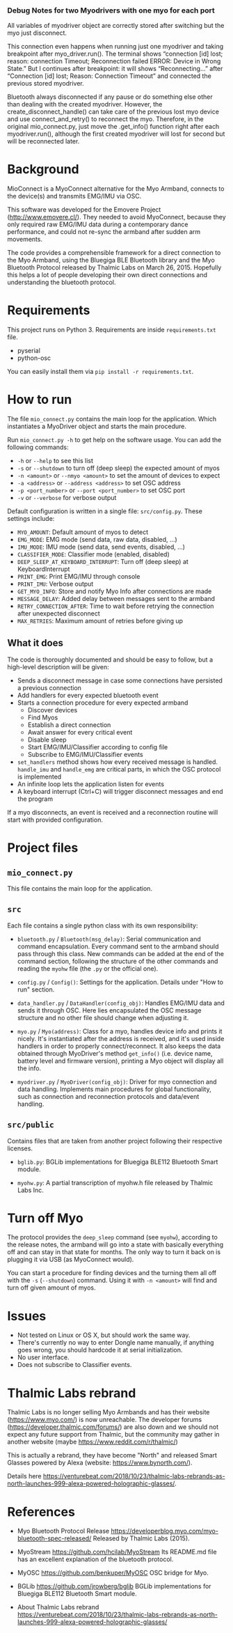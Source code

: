 ### Debug Notes for two Myodrivers with one myo for each port

All variables of myodriver object are correctly stored after switching but the myo just disconnect.

This connection even happens when running just one myodriver and taking breakpoint after myo_driver.run(). The terminal shows “connection [id] lost; reason: connection Timeout; Reconnection failed ERROR: Device in Wrong State.” But I continues after breakpoint: it will shows “Reconnecting…” after “Connection [id] lost; Reason: Connection Timeout” and connected the previous stored myodriver. 

Bluetooth always disconnected if any pause or do something else other than dealing with the created myodriver. However, the create_disconnect_handle() can take care of the previous lost myo device and use connect_and_retry() to reconnect the myo. Therefore, in the original mio_connect.py, just move the .get_info() function right after each myodriver.run(), although the first created myodriver will lost for second but will be reconnected later.

# Background

MioConnect is a MyoConnect alternative for the Myo Armband, connects to the device(s) and transmits EMG/IMU via OSC.

This software was developed for the Emovere Project (http://www.emovere.cl/). They needed to avoid MyoConnect, because
they only required raw EMG/IMU data during a contemporary dance performance, and could not re-sync the armband after
sudden arm movements.

The code provides a comprehensible framework for a direct connection to the Myo Armband, using the Bluegiga BLE
Bluetooth library and the Myo Bluetooth Protocol released by Thalmic Labs on March 26, 2015. Hopefully this helps a lot
of people developing their own direct connections and understanding the bluetooth protocol.

# Requirements

This project runs on Python 3. Requirements are inside `requirements.txt` file.

* pyserial
* python-osc

You can easily install them via `pip install -r requirements.txt`.

# How to run
The file `mio_connect.py` contains the main loop for the application. Which instantiates a MyoDriver object and starts
the main procedure.

Run `mio_connect.py -h` to get help on the software usage. You can add the following commands:
* `-h` or `--help` to see this list
* `-s` or `--shutdown` to turn off (deep sleep) the expected amount of myos
* `-n <amount>` or `--nmyo <amount>` to set the amount of devices to expect
* `-a <address>` or `--address <address>` to set OSC address
* `-p <port_number>` or `--port <port_number>` to set OSC port
* `-v` or `--verbose` for verbose output

Default configuration is written in a single file: `src/config.py`. These settings include:
* `MYO_AMOUNT`: Default amount of myos to detect
* `EMG_MODE`: EMG mode (send data, raw data, disabled, ...)
* `IMU_MODE`: IMU mode (send data, send events, disabled, ...)
* `CLASSIFIER_MODE`: Classifier mode (enabled, disabled)
* `DEEP_SLEEP_AT_KEYBOARD_INTERRUPT`: Turn off (deep sleep) at KeyboardInterrupt
* `PRINT_EMG`: Print EMG/IMU through console
* `PRINT_IMU`: Verbose output
* `GET_MYO_INFO`: Store and notify Myo Info after connections are made
* `MESSAGE_DELAY`: Added delay between messages sent to the armband
* `RETRY_CONNECTION_AFTER`: Time to wait before retrying the connection after unexpected disconnect
* `MAX_RETRIES`: Maximum amount of retries before giving up

## What it does
The code is thoroughly documented and should be easy to follow, but a high-level description will be given:
* Sends a disconnect message in case some connections have persisted a previous connection
* Add handlers for every expected bluetooth event
* Starts a connection procedure for every expected armband
  * Discover devices
  * Find Myos
  * Establish a direct connection
  * Await answer for every critical event
  * Disable sleep
  * Start EMG/IMU/Classifier according to config file
  * Subscribe to EMG/IMU/Classifier events
* `set_handlers` method shows how every received message is handled. `handle_imu` and `handle_emg` are critical parts,
in which the OSC protocol is implemented
* An infinite loop lets the application listen for events 
* A keyboard interrupt (Ctrl+C) will trigger disconnect messages and end the program

If a myo disconnects, an event is received and a reconnection routine will start with provided configuration.

# Project files

## `mio_connect.py`

This file contains the main loop for the application.

## `src`

Each file contains a single python class with its own responsibility:

* `bluetooth.py` / `Bluetooth(msg_delay)`: Serial communication and command encapsulation. Every command sent to the
armband should pass through this class. New commands can be added at the end of the command section, following the
structure of the other commands and reading the `myohw` file (the `.py` or the official one).

* `config.py` / `Config()`: Settings for the application. Details under "How to run" section.

* `data_handler.py` / `DataHandler(config_obj)`: Handles EMG/IMU data and sends it through OSC. Here lies encapsulated
the OSC message structure and no other file should change when adjusting it.

* `myo.py` / `Myo(address)`: Class for a myo, handles device info and prints it nicely. It's instantiated after the
address is received, and it's used inside handlers in order to properly connect/reconnect. It also keeps the data
obtained through MyoDriver's method `get_info()` (i.e. device name, battery level and firmware version), printing a Myo
object will display all the info.

* `myodriver.py` / `MyoDriver(config_obj)`: Driver for myo connection and data handling. Implements main procedures for
global functionality, such as connection and reconnection protocols and data/event handling.

## `src/public`

Contains files that are taken from another project following their respective licenses.

* `bglib.py`:  BGLib implementations for Bluegiga BLE112 Bluetooth Smart module.

* `myohw.py`: A partial transcription of myohw.h file released by Thalmic Labs Inc.


# Turn off Myo
The protocol provides the `deep_sleep` command (see `myohw`), according to the release notes, the armband will go into
a state with basically everything off and can stay in that state for months. The only way to turn it back on is plugging
it via USB (as MyoConnect would).

You can start a procedure for finding devices and the turning them all off with the `-s` (`--shutdown`) command. Using
it with `-n <amount>` will find and turn off given amount of myos.

# Issues

* Not tested on Linux or OS X, but should work the same way.
* There's currently no way to enter Dongle name manually, if anything goes wrong, you should hardcode it at serial
initialization.
* No user interface.
* Does not subscribe to Classifier events.

# Thalmic Labs rebrand

Thalmic Labs is no longer selling Myo Armbands and has their website (https://www.myo.com/) is now unreachable. The
developer forums (https://developer.thalmic.com/forums/) are also down and we should not expect any future support from
Thalmic, but the community may gather in another website (maybe https://www.reddit.com/r/thalmic/)

This is actually a rebrand, they have become "North" and released Smart Glasses powered by Alexa (website:
https://www.bynorth.com/).

Details here
https://venturebeat.com/2018/10/23/thalmic-labs-rebrands-as-north-launches-999-alexa-powered-holographic-glasses/.

# References
* Myo Bluetooth Protocol Release 
https://developerblog.myo.com/myo-bluetooth-spec-released/
Released by Thalmic Labs (2015).

* MyoStream
https://github.com/hcilab/MyoStream
Its README.md file has an excellent explanation of the bluetooth protocol.

* MyOSC
https://github.com/benkuper/MyOSC
OSC bridge for Myo.

* BGLib
https://github.com/jrowberg/bglib
BGLib implementations for Bluegiga BLE112 Bluetooth Smart module.

* About Thalmic Labs rebrand
https://venturebeat.com/2018/10/23/thalmic-labs-rebrands-as-north-launches-999-alexa-powered-holographic-glasses/
